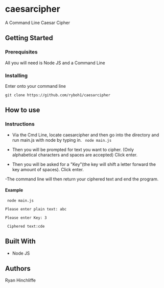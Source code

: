 # caesarcipher
A Command Line Caesar Cipher

## Getting Started

### Prerequisites 
All you will need is Node JS and a Command Line

### Installing 

Enter onto your command line

```git clone https://github.com/ryboh1/caesarcipher```

## How to use

### Instructions
- Via the Cmd Line, locate caesarcipher and then go into the directory
and run main.js with node by typing in. 
``` node main.js```

- Then you will be prompted for text you want to cipher. (Only alphabetical characters and spaces are accepted) Click enter. 

- Then you will be asked for a "Key"(the key will shift a letter forward the key amount of spaces). Click enter.

-The command line will then return your ciphered text and end the program.

#### Example
``` node main.js```

```Please enter plain text: abc```

``` Please enter Key: 3 ```

``` Ciphered text:cde```
 
## Built With
- Node JS

## Authors

Ryan Hinchliffe
